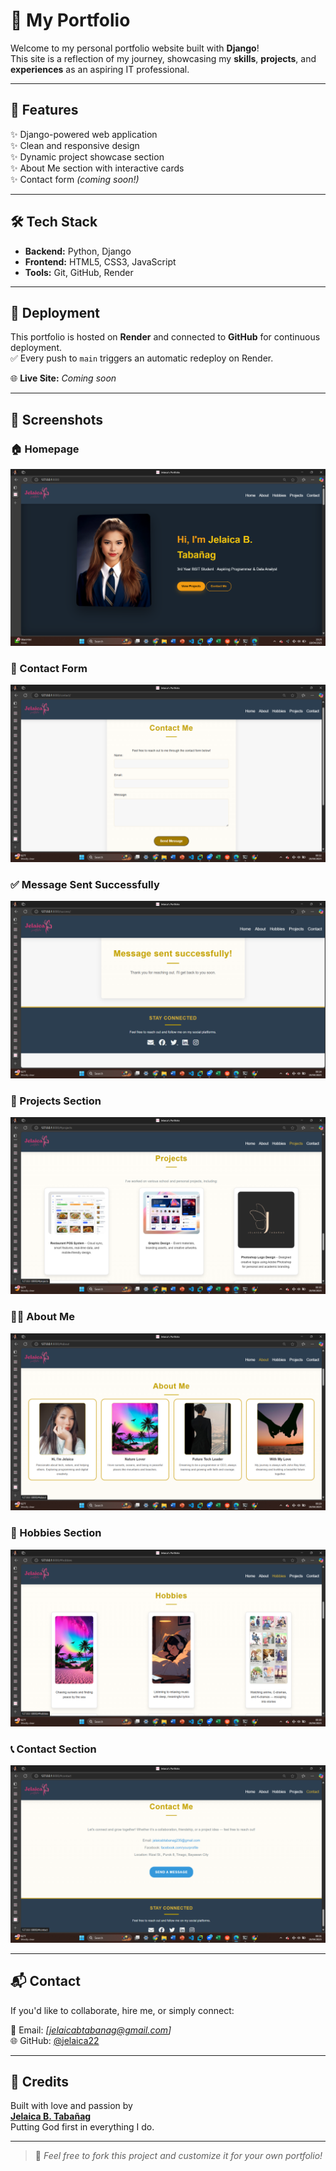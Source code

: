 # 💼 My Portfolio

Welcome to my personal portfolio website built with **Django**!  
This site is a reflection of my journey, showcasing my **skills**, **projects**, and **experiences** as an aspiring IT professional.

---

## 🌟 Features

✨ Django-powered web application  
✨ Clean and responsive design  
✨ Dynamic project showcase section  
✨ About Me section with interactive cards  
✨ Contact form *(coming soon!)*  

---

## 🛠 Tech Stack

- **Backend:** Python, Django  
- **Frontend:** HTML5, CSS3, JavaScript  
- **Tools:** Git, GitHub, Render  

---

## 🚀 Deployment

This portfolio is hosted on **Render** and connected to **GitHub** for continuous deployment.  
✅ Every push to `main` triggers an automatic redeploy on Render.

🌐 **Live Site:** *Coming soon*

---

## 📸 Screenshots

### 🏠 Homepage
![Homepage](screenshots/homepage.png)

### 💬 Contact Form
![Contact Form](screenshots/contact_form.png)

### ✅ Message Sent Successfully
![Message Success](screenshots/message_success.png)

### 📂 Projects Section
![Projects](screenshots/project.png)

### 🧑‍💼 About Me
![About Me](screenshots/about.png)

### 🎯 Hobbies Section
![Hobbies](screenshots/hobbies.png)

### 📞 Contact Section
![Contact](screenshots/contact.png)

---

## 📬 Contact

If you'd like to collaborate, hire me, or simply connect:

📧 Email: *[jelaicabtabanag@gmail.com]*  
🌐 GitHub: [@jelaica22](https://github.com/jelaica22)

---

## 🤍 Credits

Built with love and passion by  
**[Jelaica B. Tabañag](https://github.com/jelaica22)**  
Putting God first in everything I do.

---

> 📌 *Feel free to fork this project and customize it for your own portfolio!*
